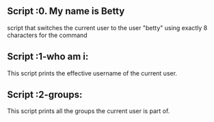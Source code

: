 ## Script :0. My name is Betty

 script that switches the current user to the user "betty" using exactly 8 characters for the command

## Script :1-who am i:

 This script prints the effective username of the current user.

## Script :2-groups:

 This script prints all the groups the current user is part of.
